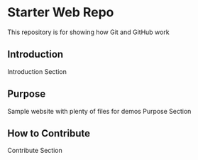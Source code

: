 # Starter Web Repo

This repository is for showing how Git and GitHub work
## Introduction

Introduction Section

## Purpose

Sample website with plenty of files for demos
Purpose Section

## How to Contribute

Contribute Section